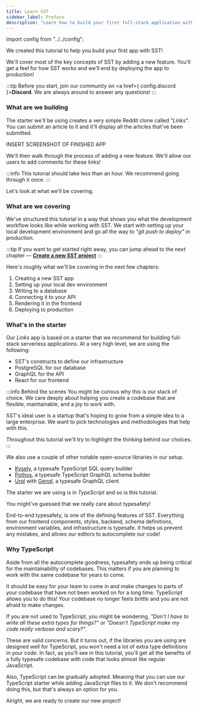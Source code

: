 ```yaml
---
title: Learn SST
sidebar_label: Preface
description: "Learn how to build your first full-stack application with SST."
---
```


import config from "../../config";

We created this tutorial to help you build your first app with SST!

We'll cover most of the key concepts of SST by adding a new feature. You'll get a feel for how SST works and we'll end by deploying the app to production!

:::tip
Before you start, join our community on <a href={ config.discord }><b>Discord</b></a>. We are always around to answer any questions!
:::

### What are we building

The starter we'll be using creates a very simple Reddit clone called _"Links"_. You can submit an article to it and it'll display all the articles that've been submitted.

INSERT SCREENSHOT OF FINISHED APP

We'll then walk through the process of adding a new feature. We'll allow our users to add comments for these links!

:::info
This tutorial should take less than an hour. We recommend going through it once.
:::

Let's look at what we'll be covering.

### What are we covering

We've structured this tutorial in a way that shows you what the development workflow looks like while working with SST. We start with setting up your local development environment and go all the way to _"git push to deploy"_ in production.

:::tip
If you want to get started right away, you can jump ahead to the next chapter — [**Create a new SST project**](create-a-new-project.md)
:::

Here's roughly what we'll be covering in the next few chapters:

1. Creating a new SST app
2. Setting up your local dev environment
3. Writing to a database
4. Connecting it to your API
5. Rendering it in the frontend
6. Deploying to production

### What's in the starter

Our _Links_ app is based on a starter that we recommend for building full-stack serverless applications. At a very high level, we are using the following:

- SST's constructs to define our infrastructure
- PostgreSQL for our database
- GraphQL for the API
- React for our frontend

:::info Behind the scenes
You might be curious why this is our stack of choice. We care deeply about helping you create a codebase that are flexible, maintainable, and a joy to work with.

SST's ideal user is a startup that's hoping to grow from a simple idea to a large enterprise. We want to pick technologies and methodologies that help with this.

Throughout this tutorial we'll try to highlight the thinking behind our choices.
:::

We also use a couple of other notable open-source libraries in our setup.

- [Kysely](https://koskimas.github.io/kysely), a typesafe TypeScript SQL query builder
- [Pothos](https://pothos-graphql.dev), a typesafe TypeScript GraphQL schema builder
- [Urql](https://formidable.com/open-source/urql/) with [Genql](https://genql.vercel.app), a typesafe GraphQL client

The starter we are using is in _TypeScript_ and so is this tutorial.

You might've guessed that we really care about typesafety!

End-to-end typesafety, is one of the defining features of SST. Everything from our frontend components, styles, backend, schema definitions, environment variables, and infrastructure is typesafe. It helps us prevent any mistakes, and allows our editors to autocomplete our code!

### Why TypeScript

Aside from all the autocomplete goodness, typesafety ends up being critical for the maintainability of codebases. This matters if you are planning to work with the same codebase for years to come.

It should be easy for your team to come in and make changes to parts of your codebase that have not been worked on for a long time. TypeScript allows you to do this! Your codebase no longer feels _brittle_ and you are not afraid to make changes.

If you are not used to TypeScript, you might be wondering, _"Don't I have to write all these extra types for things?"_ or _"Doesn't TypeScript make my code really verbose and scary?"_.

These are valid concerns. But it turns out, if the libraries you are using are designed well for TypeScript, you won't need a lot of extra type definitions in your code. In fact, as you'll see in this tutorial, you'll get all the benefits of a fully typesafe codebase with code that looks almost like regular JavaScript.

Also, TypeScript can be gradually adopted. Meaning that you can use our TypeScript starter while adding JavaScript files to it. We don't recommend doing this, but that's always an option for you.

Alright, we are ready to create our new project!
